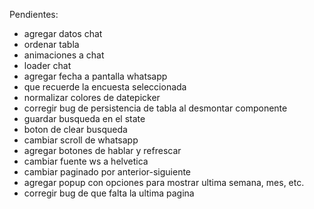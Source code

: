 Pendientes:

- agregar datos chat
- ordenar tabla
- animaciones a chat
- loader chat
- agregar fecha a pantalla whatsapp
- que recuerde la encuesta seleccionada
- normalizar colores de datepicker
- corregir bug de persistencia de tabla al desmontar componente
- guardar busqueda en el state
- boton de clear busqueda
- cambiar scroll de whatsapp
- agregar botones de hablar y refrescar
- cambiar fuente ws a helvetica
- cambiar paginado por anterior-siguiente
- agregar popup con opciones para mostrar ultima semana, mes, etc.
- corregir bug de que falta la ultima pagina